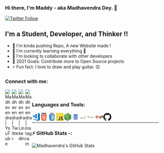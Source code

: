### Hi there, I'm Maddy - aka Madhavendra Dey. 👋


[![Twitter Follow](https://img.shields.io/twitter/follow/deymadhav?color=1DA1F2&logo=twitter&style=for-the-badge)](https://twitter.com/intent/follow?original_referer=https%3A%2F%2Fgithub.com%2Fdeymadhav&screen_name=deymadhav)

## I'm a Student, Developer, and Thinker !!

- 🔭 I'm kinda pushing Repo, A new Website made !
- 🌱 I'm currently learning everything 🤣
- 👯 I'm looking to collaborate with other developers
- 🥅 2021 Goals: Contribute more to Open Source projects
- ⚡ Fun fact: I love to draw and play guitar. 😊



### Connect with me:


[<img align="left" alt="Madhavendra | YouTube" width="22px" src="https://cdn.jsdelivr.net/npm/simple-icons@v3/icons/youtube.svg" />][youtube]
[<img align="left" alt="Madhavendra | Twitter" width="22px" src="https://cdn.jsdelivr.net/npm/simple-icons@v3/icons/twitter.svg" />][twitter]
[<img align="left" alt="Madhavendra | LinkedIn" width="22px" src="https://cdn.jsdelivr.net/npm/simple-icons@v3/icons/linkedin.svg" />][linkedin]
[<img align="left" alt="Madhavendra | Instagram" width="22px" src="https://cdn.jsdelivr.net/npm/simple-icons@v3/icons/instagram.svg" />][instagram]

<br />

### Languages and Tools:

<img align="left" alt="Visual Studio Code" width="26px" src="https://raw.githubusercontent.com/github/explore/80688e429a7d4ef2fca1e82350fe8e3517d3494d/topics/visual-studio-code/visual-studio-code.png" />
<img align="left" alt="HTML5" width="26px" src="https://raw.githubusercontent.com/github/explore/80688e429a7d4ef2fca1e82350fe8e3517d3494d/topics/html/html.png" />
<img align="left" alt="CSS3" width="26px" src="https://raw.githubusercontent.com/github/explore/80688e429a7d4ef2fca1e82350fe8e3517d3494d/topics/css/css.png" />
<img align="left" alt="JavaScript" width="26px" src="https://raw.githubusercontent.com/github/explore/80688e429a7d4ef2fca1e82350fe8e3517d3494d/topics/javascript/javascript.png" />
<img align="left" alt="Node.js" width="26px" src="https://raw.githubusercontent.com/github/explore/80688e429a7d4ef2fca1e82350fe8e3517d3494d/topics/nodejs/nodejs.png" />
<img align="left" alt="SQL" width="26px" src="https://raw.githubusercontent.com/github/explore/80688e429a7d4ef2fca1e82350fe8e3517d3494d/topics/sql/sql.png" />
<img align="left" alt="MySQL" width="26px" src="https://raw.githubusercontent.com/github/explore/80688e429a7d4ef2fca1e82350fe8e3517d3494d/topics/mysql/mysql.png" />
<img align="left" alt="MongoDB" width="26px" src="https://raw.githubusercontent.com/github/explore/80688e429a7d4ef2fca1e82350fe8e3517d3494d/topics/mongodb/mongodb.png" />
<img align="left" alt="Git" width="26px" src="https://raw.githubusercontent.com/github/explore/80688e429a7d4ef2fca1e82350fe8e3517d3494d/topics/git/git.png" />
<img align="left" alt="GitHub" width="26px" src="https://raw.githubusercontent.com/github/explore/78df643247d429f6cc873026c0622819ad797942/topics/github/github.png" />

<br />

---

 ### :zap: GitHub Stats -:

  <img align="left" alt="Madhavendra's GitHub Stats" src="https://github-readme-stats.vercel.app/api?username=madhavDey98&show_icons=true&theme=cobalt" />



[twitter]: https://twitter.com/deymadhav
[youtube]: https://www.youtube.com/user/madhavendradey69
[instagram]: https://instagram.com/madhav_dey
[linkedin]: https://www.linkedin.com/in/madhavendra-dey-77a96912b
